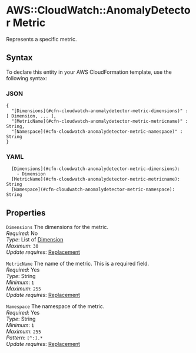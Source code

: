 # AWS::CloudWatch::AnomalyDetector Metric<a name="aws-properties-cloudwatch-anomalydetector-metric"></a>

Represents a specific metric\.

## Syntax<a name="aws-properties-cloudwatch-anomalydetector-metric-syntax"></a>

To declare this entity in your AWS CloudFormation template, use the following syntax:

### JSON<a name="aws-properties-cloudwatch-anomalydetector-metric-syntax.json"></a>

```
{
  "[Dimensions](#cfn-cloudwatch-anomalydetector-metric-dimensions)" : [ Dimension, ... ],
  "[MetricName](#cfn-cloudwatch-anomalydetector-metric-metricname)" : String,
  "[Namespace](#cfn-cloudwatch-anomalydetector-metric-namespace)" : String
}
```

### YAML<a name="aws-properties-cloudwatch-anomalydetector-metric-syntax.yaml"></a>

```
  [Dimensions](#cfn-cloudwatch-anomalydetector-metric-dimensions):
    - Dimension
  [MetricName](#cfn-cloudwatch-anomalydetector-metric-metricname): String
  [Namespace](#cfn-cloudwatch-anomalydetector-metric-namespace): String
```

## Properties<a name="aws-properties-cloudwatch-anomalydetector-metric-properties"></a>

`Dimensions` <a name="cfn-cloudwatch-anomalydetector-metric-dimensions"></a>
The dimensions for the metric\.  
_Required_: No  
_Type_: List of [Dimension](aws-properties-cloudwatch-anomalydetector-dimension.md)  
_Maximum_: `30`  
_Update requires_: [Replacement](https://docs.aws.amazon.com/AWSCloudFormation/latest/UserGuide/using-cfn-updating-stacks-update-behaviors.html#update-replacement)

`MetricName` <a name="cfn-cloudwatch-anomalydetector-metric-metricname"></a>
The name of the metric\. This is a required field\.  
_Required_: Yes  
_Type_: String  
_Minimum_: `1`  
_Maximum_: `255`  
_Update requires_: [Replacement](https://docs.aws.amazon.com/AWSCloudFormation/latest/UserGuide/using-cfn-updating-stacks-update-behaviors.html#update-replacement)

`Namespace` <a name="cfn-cloudwatch-anomalydetector-metric-namespace"></a>
The namespace of the metric\.  
_Required_: Yes  
_Type_: String  
_Minimum_: `1`  
_Maximum_: `255`  
_Pattern_: `[^:].*`  
_Update requires_: [Replacement](https://docs.aws.amazon.com/AWSCloudFormation/latest/UserGuide/using-cfn-updating-stacks-update-behaviors.html#update-replacement)
